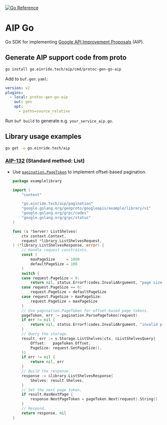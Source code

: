 [![Go Reference](https://pkg.go.dev/badge/go.einride.tech/aip.svg)](https://pkg.go.dev/go.einride.tech/aip)

# AIP Go

Go SDK for implementing [Google API Improvement Proposals](https://aip.dev/)
(AIP).

## Generate AIP support code from proto

```bash
go install go.einride.tech/aip/cmd/protoc-gen-go-aip
```

Add to `buf.gen.yaml`:

```yaml
version: v2
plugins:
  - local: protoc-gen-go-aip
    out: gen
    opt:
      - paths=source_relative
```

Run `buf build` to generate e.g. `your_service_aip.go`.

## Library usage examples

```bash
go get -u go.einride.tech/aip
```

### [AIP-132](https://google.aip.dev/132) (Standard method: List)

- Use [`pagination.PageToken`](./pagination/pagetoken.go) to implement
  offset-based pagination.

  ```go
  package examplelibrary

  import (
      "context"

      "go.einride.tech/aip/pagination"
      "google.golang.org/genproto/googleapis/example/library/v1"
      "google.golang.org/grpc/codes"
      "google.golang.org/grpc/status"
  )

  func (s *Server) ListShelves(
      ctx context.Context,
      request *library.ListShelvesRequest,
  ) (*library.ListShelvesResponse, error) {
      // Handle request constraints.
      const (
          maxPageSize     = 1000
          defaultPageSize = 100
      )
      switch {
      case request.PageSize < 0:
          return nil, status.Errorf(codes.InvalidArgument, "page size is negative")
      case request.PageSize == 0:
          request.PageSize = defaultPageSize
      case request.PageSize > maxPageSize:
          request.PageSize = maxPageSize
      }
      // Use pagination.PageToken for offset-based page tokens.
      pageToken, err := pagination.ParsePageToken(request)
      if err != nil {
          return nil, status.Errorf(codes.InvalidArgument, "invalid page token")
      }
      // Query the storage.
      result, err := s.Storage.ListShelves(ctx, &ListShelvesQuery{
          Offset:   pageToken.Offset,
          PageSize: request.GetPageSize(),
      })
      if err != nil {
          return nil, err
      }
      // Build the response.
      response := &library.ListShelvesResponse{
          Shelves: result.Shelves,
      }
      // Set the next page token.
      if result.HasNextPage {
          response.NextPageToken = pageToken.Next(request).String()
      }
      // Respond.
      return response, nil
  }
  ```
